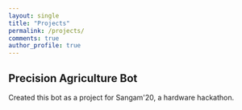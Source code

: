 ```yaml
---
layout: single
title: "Projects"
permalink: /projects/
comments: true
author_profile: true
---
```



## Precision Agriculture Bot
Created this bot as a project for Sangam'20, a hardware hackathon.

